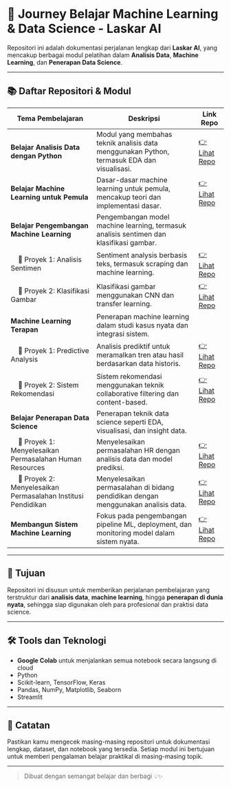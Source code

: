 # 🚀 Journey Belajar Machine Learning & Data Science - Laskar AI

Repositori ini adalah dokumentasi perjalanan lengkap dari **Laskar AI**, yang mencakup berbagai modul pelatihan dalam **Analisis Data**, **Machine Learning**, dan **Penerapan Data Science**.

---

## 📚 Daftar Repositori & Modul

| Tema Pembelajaran                        | Deskripsi                                                                 | Link Repo                                                                 |
|------------------------------------------|---------------------------------------------------------------------------|---------------------------------------------------------------------------|
| **Belajar Analisis Data dengan Python**  | Modul yang membahas teknik analisis data menggunakan Python, termasuk EDA dan visualisasi. | [👉 Lihat Repo](https://github.com/bintang58/analisis-data-python)       |
| **Belajar Machine Learning untuk Pemula** | Dasar-dasar machine learning untuk pemula, mencakup teori dan implementasi dasar. | [👉 Lihat Repo](https://github.com/bintang58/belajar-ml-pemula)           |
| **Belajar Pengembangan Machine Learning** | Pengembangan model machine learning, termasuk analisis sentimen dan klasifikasi gambar. |                                                                           |
| &nbsp;&nbsp;&nbsp;&nbsp;🔹 Proyek 1: Analisis Sentimen | Sentiment analysis berbasis teks, termasuk scraping dan machine learning. | [👉 Lihat Repo](https://github.com/bintang58/analisis-sentimen)           |
| &nbsp;&nbsp;&nbsp;&nbsp;🔹 Proyek 2: Klasifikasi Gambar | Klasifikasi gambar menggunakan CNN dan transfer learning.             | [👉 Lihat Repo](https://github.com/bintang58/klasifikasi-gambar)          |
| **Machine Learning Terapan**             | Penerapan machine learning dalam studi kasus nyata dan integrasi sistem. |                                                                           |
| &nbsp;&nbsp;&nbsp;&nbsp;🔹 Proyek 1: Predictive Analysis | Analisis prediktif untuk meramalkan tren atau hasil berdasarkan data historis. | [👉 Lihat Repo](https://github.com/bintang58/predictive-analysis)         |
| &nbsp;&nbsp;&nbsp;&nbsp;🔹 Proyek 2: Sistem Rekomendasi | Sistem rekomendasi menggunakan teknik collaborative filtering dan content-based. | [👉 Lihat Repo](https://github.com/bintang58/sistem-rekomendasi)          |
| **Belajar Penerapan Data Science**       | Penerapan teknik data science seperti EDA, visualisasi, dan insight data. |                                                                           |
| &nbsp;&nbsp;&nbsp;&nbsp;🔹 Proyek 1: Menyelesaikan Permasalahan Human Resources | Menyelesaikan permasalahan HR dengan analisis data dan model prediksi.   | [👉 Lihat Repo](https://github.com/bintang58/hr-issues)                   |
| &nbsp;&nbsp;&nbsp;&nbsp;🔹 Proyek 2: Menyelesaikan Permasalahan Institusi Pendidikan | Menyelesaikan permasalahan di bidang pendidikan dengan menggunakan analisis data. | [👉 Lihat Repo](https://github.com/bintang58/education-issues)           |
| **Membangun Sistem Machine Learning**    | Fokus pada pengembangan pipeline ML, deployment, dan monitoring model dalam sistem nyata. | [👉 Lihat Repo](https://github.com/bintang58/membangun-sistem-ml)         |

---

## 🎯 Tujuan

Repositori ini disusun untuk memberikan perjalanan pembelajaran yang terstruktur dari **analisis data**, **machine learning**, hingga **penerapan di dunia nyata**, sehingga siap digunakan oleh para profesional dan praktisi data science.

---

## 🛠️ Tools dan Teknologi

- **Google Colab** untuk menjalankan semua notebook secara langsung di cloud
- Python
- Scikit-learn, TensorFlow, Keras
- Pandas, NumPy, Matplotlib, Seaborn
- Streamlit

---

## 📌 Catatan

Pastikan kamu mengecek masing-masing repositori untuk dokumentasi lengkap, dataset, dan notebook yang tersedia. Setiap modul ini bertujuan untuk memberi pengalaman belajar praktikal di masing-masing topik.

---

> Dibuat dengan semangat belajar dan berbagi 💡✨
